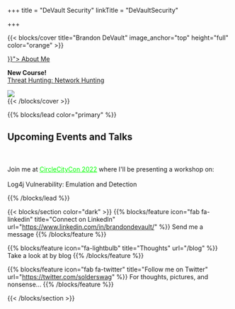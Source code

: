 +++
title = "DeVault Security"
linkTitle = "DeVaultSecurity"

+++

{{< blocks/cover title="Brandon DeVault" image_anchor="top" height="full" color="orange" >}}
<div class="mx-auto">
	<a class="btn btn-lg btn-primary mr-3 mb-4" href="{{< relref "/about" >}}">
		About Me <i class="fas fa-arrow-alt-circle-right ml-2"></i>
	</a>
	<p class="lead mt-5"><b>New Course!</b>
	<br>
	<a href="https://www.pluralsight.com/courses/threat-hunting-network-hunting">Threat Hunting: Network Hunting</a>
	</p>
	<img src="/static/threat-hunting-network-hunting.png"</img>
</div>
{{< /blocks/cover >}}




{{% blocks/lead color="primary" %}}
<h2><b>Upcoming Events and Talks</b></h2>
<br>
<br>
Join me at <a href="https://circlecitycon.org/" style="color: #00FF00"><u>CircleCityCon 2022</u></a> where I'll be presenting a workshop on: 
<br><br>
Log4j Vulnerability: Emulation and Detection

{{% /blocks/lead %}}

{{< blocks/section color="dark" >}}
{{% blocks/feature icon="fab fa-linkedin" title="Connect on LinkedIn" url="https://www.linkedin.com/in/brandondevault/" %}}
Send me a message
{{% /blocks/feature %}}

{{% blocks/feature icon="fa-lightbulb" title="Thoughts" url="/blog" %}}
Take a look at by blog
{{% /blocks/feature %}}

{{% blocks/feature icon="fab fa-twitter" title="Follow me on Twitter" url="https://twitter.com/solderswag" %}}
For thoughts, pictures, and nonsense...
{{% /blocks/feature %}}


{{< /blocks/section >}}

